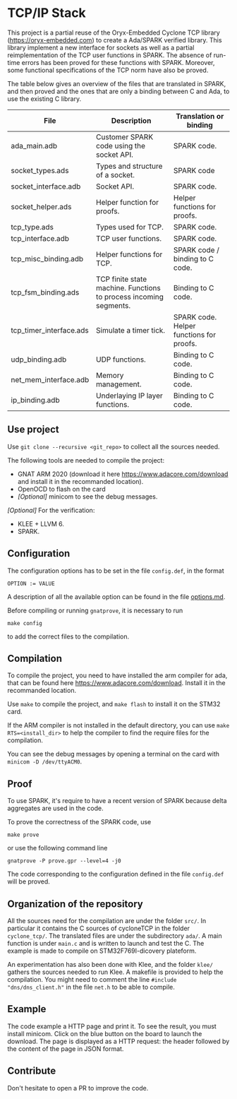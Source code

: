 TCP/IP Stack
============

This project is a partial reuse of the Oryx-Embedded Cyclone TCP library (https://oryx-embedded.com)
to create a Ada/SPARK verified library. This library implement a new
interface for sockets as well as a partial reimplementation of the TCP
user functions in SPARK. The absence of run-time errors has been proved
for these functions with SPARK. Moreover, some functional specifications
of the TCP norm have also be proved.

The table below gives an overview of the files that are translated in SPARK,
and then proved and the ones that are only a binding between C and Ada,
to use the existing C library.

| File                    | Description                                                       | Translation or binding                   |
|-------------------------|-------------------------------------------------------------------|------------------------------------------|
| ada_main.adb            | Customer SPARK code using the socket API.                         | SPARK code.                              |
| socket_types.ads        | Types and structure of a socket.                                  | SPARK code                               |
| socket_interface.adb    | Socket API.                                                       | SPARK code.                              |
| socket_helper.ads       | Helper function for proofs.                                       | Helper functions for proofs.             |
| tcp_type.ads            | Types used for TCP.                                               | SPARK code.                              |
| tcp_interface.adb       | TCP user functions.                                               | SPARK code.                              |
| tcp_misc_binding.adb    | Helper functions for TCP.                                         | SPARK code / binding to C code.          |
| tcp_fsm_binding.ads     | TCP finite state machine. Functions to process incoming segments. | Binding to C code.                       |
| tcp_timer_interface.ads | Simulate a timer tick.                                            | SPARK code. Helper functions for proofs. |
| udp_binding.adb         | UDP functions.                                                    | Binding to C code.                       |
| net_mem_interface.adb   | Memory management.                                                | Binding to C code.                       |
| ip_binding.adb          | Underlaying IP layer functions.                                   | Binding to C code.                       |

Use project
-----------

Use `git clone --recursive <git_repo>` to collect all the sources
needed.

The following tools are needed to compile the project:
* GNAT ARM 2020 (download it here https://www.adacore.com/download and install it in the recommanded location).
* OpenOCD to flash on the card
* *[Optional]* minicom to see the debug messages.

*[Optional]* For the verification:
* KLEE + LLVM 6.
* SPARK.

Configuration
-------------

The configuration options has to be set in the file `config.def`,
in the format
```
OPTION := VALUE
```
A description of all the available option can be found in the file
[options.md](options.md).

Before compiling or running `gnatprove`, it is necessary to run
```
make config
```
to add the correct files to the compilation.

Compilation
-----------

To compile the project, you need to have installed the arm compiler for
ada, that can be found here https://www.adacore.com/download. Install it
in the recommanded location.

Use `make` to compile the project, and `make flash` to install it
on the STM32 card.

If the ARM compiler is not installed in the default directory, you can use
`make RTS=<install_dir>` to help the compiler to find the require files
for the compilation.

You can see the debug messages by opening a terminal on the card
with `minicom -D /dev/ttyACM0`.

Proof
-----

To use SPARK, it's require to have a recent version of SPARK because delta aggregates
are used in the code.

To prove the correctness of the SPARK code, use
```
make prove
```
or use the following command line
```
gnatprove -P prove.gpr --level=4 -j0
```
The code corresponding to the configuration defined in the file `config.def` will be proved.

Organization of the repository
------------------------------

All the sources need for the compilation are under the folder `src/`. In particular
it contains the C sources of cycloneTCP in the folder `cyclone_tcp/`. The translated
files are under the subdirectory `ada/`. A main function is under `main.c` and is
written to launch and test the C. The example is made to compile on STM32F769I-dicovery plateform.

An experimentation has also been done with Klee, and the folder `klee/` gathers the
sources needed to run Klee. A makefile is provided to help the compilation. You
might need to comment the line `#include "dns/dns_client.h"` in the file `net.h`
to be able to compile.

Example
-------

The code example a HTTP page and print it. To see the result, you must install minicom.
Click on the blue button on the board to launch the download.
The page is displayed as a HTTP request: the header followed by the content of the
page in JSON format.


Contribute
----------

Don't hesitate to open a PR to improve the code.
